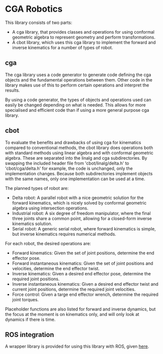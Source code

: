 # CGA Robotics

This library consists of two parts:
- A cga library, that provides classes and operations for using conformal geometric algebra to represent geometry and perform transformations.
- A cbot library, which uses this cga library to implement the forward and inverse kinematics for a number of types of robot.

## cga

The cga library uses a code generator to generate code defining the cga objects and the fundamental operations between them. Other code in the library makes
use of this to perform certain operations and interpret the results.

By using a code generator, the types of objects and operations used can easily be changed depending on what is needed. This allows for more specialised and efficient
code than if using a more general purpose cga library.

## cbot

To evaluate the benefits and drawbacks of using cga for kinematics compared to conventional methods, the cbot library does operations both with standard methods
using linear algebra and with conformal geometric algebra. These are separated into the linalg and cga subdirectories. By swapping the included header file from
'cbot/linalg/delta.h' to 'cbot/cga/delta.h' for example, the code is unchanged, only the implementation changes. Because both subdirectories implement objects with
the same names, only one implementation can be used at a time.

The planned types of robot are:
- Delta robot: A parallel robot with a nice geometric solution for the forward kinematics, which is nicely solved by conformal geometric algebra using intersection
operations.
- Industrial robot: A six degree of freedom manipulator, where the final three joints share a common point, allowing for a closed-form inverse kinematics solution.
- Serial robot: A generic serial robot, where forward kinematics is simple, but inverse kinematics requires numerical methods.

For each robot, the desired operations are:
- Forward kinematics: Given the set of joint positions, determine the end effector pose.
- Forward instantaneous kinematics: Given the set of joint positions and velocities, determine the end effector twist.
- Inverse kinematics: Given a desired end effector pose, determine the required joint positions.
- Inverse instantaneous kinematics: Given a desired end effector twist and current joint positions, determine the required joint velocities.
- Force control: Given a targe end effector wrench, determine the required joint torques.

Placeholder functions are also listed for forward and inverse dynamics, but the focus at the moment is on kinematics only, and will only look at dynamics
if there is time.

## ROS integration

A wrapper library is provided for using this library with ROS, given [here](https://github.com/zachlambert/ros-cga-kinematics).
